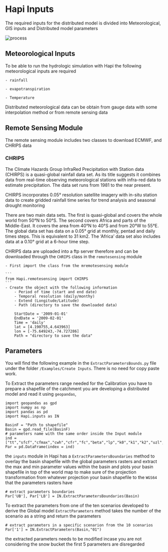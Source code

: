 # Hapi Inputs

The required inputs for the distributed model is divided into Meteorological, GIS inputs and Distributed model parameters

![process](../img/process.png)

## Meteorological Inputs

To be able to run the hydrologic simulation with Hapi the following meteorological inputs are required 

	- rainfall

	- evapotranspiration

	- Temperature

Distributed meteorological data can be obtain from gauge data with some interpolation method or from remote sensing data

## Remote Sensing Module

The remote sensing module includes two classes to download ECMWF, and CHRIPS data

### CHRIPS

The Climate Hazards Group InfraRed Precipitation with Station data (CHIRPS) is a quasi-global rainfall data set. As its title suggests it combines data from real-time observing meteorological stations with infra-red data to estimate precipitation. The data set runs from 1981 to the near present.

CHIRPS incorporates 0.05° resolution satellite imagery with in-situ station data to create gridded rainfall time series for trend analysis and seasonal drought monitoring

There are two main data sets. The first is quasi-global and covers the whole world from 50°N to 50°S. The second covers Africa and parts of the Middle-East. It covers the area from 40°N to 40°S and from 20°W to 55°E. The global data set has data on a 0.05° grid at monthly, pentad and daily times steps. This is equivalent to 31 km2. The ‘Africa’ data set also includes data at a 0.10° grid at a 6-hour time step.

CHRIPS data are uploaded into a ftp server therefore and can be downloaded through the `CHRIPS` class in the `remotesensing` module

	- First import the class from the mremotesensing module

	```
	from Hapi.remotesensing import CHIRPS
	```
	- Create the object with the following information
		- Period of time (start and end date)
		- Temporal resolution (daily/monthy)
		- Extend (Longitude/Latitude)
		- Path (directory to save the downloaded data)

```
	StartDate = '2009-01-01'
	EndDate = '2009-02-01'
	Time = 'daily'
	lat = [4.190755,4.643963]
	lon = [-75.649243,-74.727286]
	Path = "directory to save the data"
```
## Parameters

You will find the following example in the `ExtractParametersBounds.py` file under the folder `/Examples/Create Inputs`. There is no need for copy paste work.

To Extract the parameters range needed for the Calibration you have to prepare a shapefile of the catchment you are developing a distributed model and read it using `geopandas`, 

	import geopandas as gpd
	import numpy as np
	import pandas as pd
	import Hapi.inputs as IN

	BasinF = "Path to shapefile"
	Basin = gpd.read_file(BasinF)
	# parameters name with the same order inside the Input module
	ind = ["tt","sfcf","cfmax","cwh","cfr","fc","beta","lp","k0","k1","k2","uzl","perc","maxbas"]
	Par = pd.DataFrame(index = ind)

the `inputs` module in Hapi has a `ExtractParametersBoundaries` method to overlay the basin shapefile with the global parameters rasters and extract the max and min parameter values within the basin and plots your basin shapefile in top of the world map to make sure of the projection transformation from whatever projection your basin shapefile to the `WGS64` that the parameters rasters have

	# extract parameters boundaries
	Par['UB'], Par['LB'] = IN.ExtractParametersBoundaries(Basin)

To extract the parameters from one of the ten scenarios developed to derive the Global model `ExtractParameters` method takes the number of the scenario as a string and return the parameters

	# extract parameters in a specific scenarion from the 10 scenarios
	Par['1'] = IN.ExtractParameters(Basin,"01")

the extracted parameters needs to be modified incase you are not considering the snow bucket the first 5 parameters are disregarded
